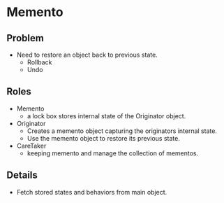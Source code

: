 # Memento

## Problem

* Need to restore an object back to previous state.
  * Rollback
  * Undo

## Roles

* Memento
  * a lock box stores internal state of the Originator object.
* Originator
  * Creates a memento object capturing the originators internal state.
  * Use the memento object to restore its previous state.
* CareTaker
  * keeping memento and manage the collection of mementos.

## Details

* Fetch stored states and behaviors from main object.